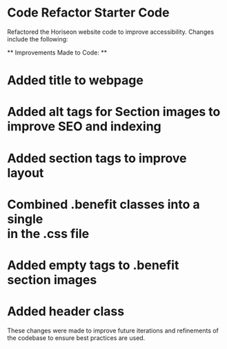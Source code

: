 # Code Refactor Starter Code

Refactored the Horiseon website code to improve accessibility.  Changes include the following:

** Improvements Made to Code: **
# Added title to webpage
# Added alt tags for Section images to improve SEO and indexing
# Added section tags to improve layout
# Combined .benefit classes into a single <div> in the .css file
# Added empty <alt> tags to .benefit section images 
# Added header class

These changes were made to improve future iterations and refinements of the codebase to ensure best practices are used.  
